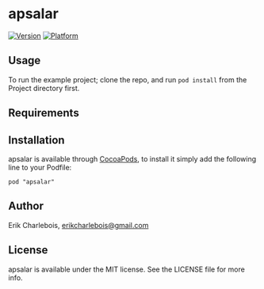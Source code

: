# apsalar

[![Version](http://cocoapod-badges.herokuapp.com/v/apsalar/badge.png)](http://cocoadocs.org/docsets/apsalar)
[![Platform](http://cocoapod-badges.herokuapp.com/p/apsalar/badge.png)](http://cocoadocs.org/docsets/apsalar)

## Usage

To run the example project; clone the repo, and run `pod install` from the Project directory first.

## Requirements

## Installation

apsalar is available through [CocoaPods](http://cocoapods.org), to install
it simply add the following line to your Podfile:

    pod "apsalar"

## Author

Erik Charlebois, erikcharlebois@gmail.com

## License

apsalar is available under the MIT license. See the LICENSE file for more info.


